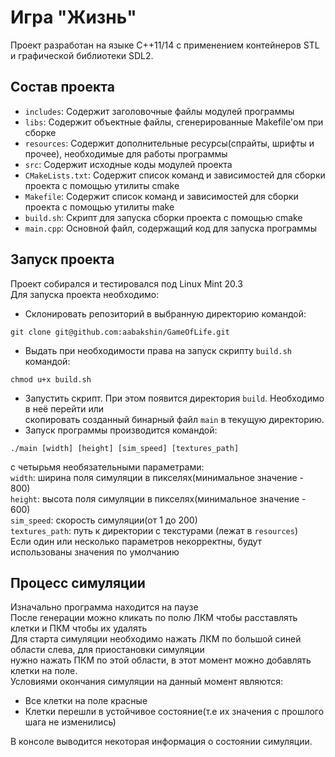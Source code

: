# Игра "Жизнь"
Проект разработан на языке C++11/14 с применением контейнеров STL и графической библиотеки SDL2.<br>
## Состав проекта
- `includes`: Содержит заголовочные файлы модулей программы<br>
- `libs`: Содержит объектные файлы, сгенерированные Makefile'ом при сборке<br>
- `resources`: Содержит дополнительные ресурсы(спрайты, шрифты и прочее), необходимые для работы программы<br>
- `src`: Содержит исходные коды модулей проекта<br>
- `CMakeLists.txt`: Содержит список команд и зависимостей для сборки проекта с помощью утилиты cmake<br>
- `Makefile`: Содержит список команд и зависимостей для сборки проекта с помощью утилиты make<br>
- `build.sh`: Скрипт для запуска сборки проекта с помощью cmake<br>
- `main.cpp`: Основной файл, содержащий код для запуска программы<br>

## Запуск проекта
Проект собирался и тестировался под Linux Mint 20.3<br>
Для запуска проекта необходимо:<br>
- Склонировать репозиторий в выбранную директорию командой:<br>
```
git clone git@github.com:aabakshin/GameOfLife.git
```
- Выдать при необходимости права на запуск скрипту `build.sh` командой:<br>
```
chmod u+x build.sh
```
- Запустить скрипт. При этом появится директория `build`. Необходимо в неё перейти или<br>
скопировать созданный бинарный файл `main` в текущую директорию.<br>
- Запуск программы производится командой:<br>
```
./main [width] [height] [sim_speed] [textures_path]
```
 с четырьмя необязательными параметрами:<br>
 `width`: ширина поля симуляции в пикселях(минимальное значение - 800)<br>
 `height`: высота поля симуляции в пикселях(минимальное значение - 600)<br>
 `sim_speed`: скорость симуляции(от 1 до 200)<br>
 `textures_path`: путь к директории с текстурами (лежат в `resources`)<br>
 Если один или несколько параметров некорректны, будут использованы значения по умолчанию<br>

## Процесс симуляции
Изначально программа находится на паузе<br>
После генерации можно кликать по полю ЛКМ чтобы расставлять клетки и ПКМ чтобы их удалять<br>
Для старта симуляции необходимо нажать ЛКМ по большой синей области слева, для приостановки симуляции<br>
нужно нажать ПКМ по этой области, в этот момент можно добавлять клетки на поле.<br>
Условиями окончания симуляции на данный момент являются:<br>
- Все клетки на поле красные<br>
- Клетки перешли в устойчивое состояние(т.е их значения с прошлого шага не изменились)<br>

В консоле выводится некоторая информация о состоянии симуляции.<br>
